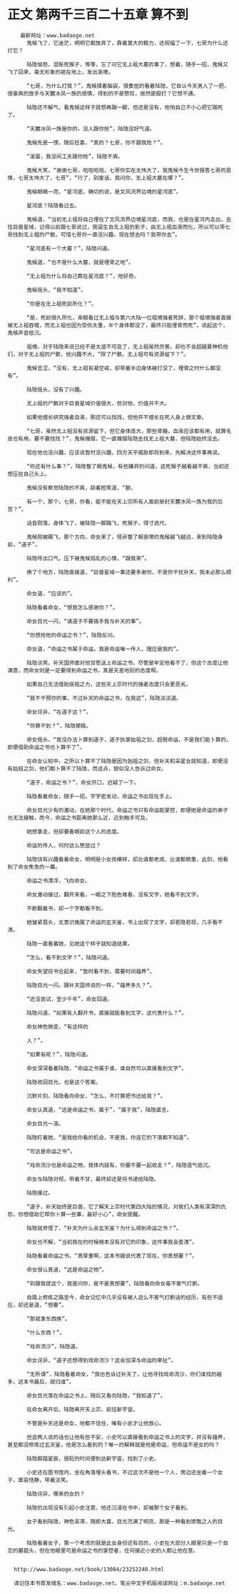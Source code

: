 # 正文 第两千三百二十五章 算不到
        最新网址：www.badaoge.net
          鬼候飞了，它迷茫，明明它都放弃了，靠着莫大的毅力，还祝福了一下，七哥为什么还打它？
      
          陆隐恼怒，混账死猴子，等等，忘了问它无上祖大墓的事了，想着，随手一招，鬼候又飞了回来，毫无形象的砸在地上，发出哀嚎。
      
          “七哥，为什么打我？”，鬼候揉着脑袋，很委屈的看着陆隐，它自认今天男人了一把，很豪爽的放手与天麓冰凤一族的感情，得到的不是赞叹，居然是殴打？它想不通。
      
          陆隐还不解气，看鬼候这样子就想再踹一脚，但还是没有，他怕自己不小心把它踹死了。
      
          “天麓冰凤一族是你的，没人跟你抢”，陆隐没好气道。
      
          鬼候先是一愣，随后狂喜，“真的？七哥，你不跟我抢？”。
      
          “滚蛋，我没闲工夫跟你抢”，陆隐不爽。
      
          鬼候大笑，“谢谢七哥，哈哈哈哈，七哥你实在太伟大了，我鬼候今生今世报答七哥的恩情，七哥太伟大了，七哥”，“行了，别废话，我问你，无上祖大墓在哪？”。
      
          鬼候眼睛一亮，“星河底，确切的说，是文风流界边境的星河底”。
      
          星河底？陆隐看过去。
      
          鬼候道，“当初无上祖将自己埋在了文风流界边境星河底，而我，也是在星河内走出，去往巨兽星域，记得以前跟七哥说过，我诞生自无上祖的影子，由无上祖血液而化，所以可以带七哥找到无上祖的尸骸，可惜七哥你一直没兴趣，现在想去吗？我带你去”。
      
          “星河底有一个大墓？”，陆隐问道。
      
          鬼候道，“也不是什么大墓，就是埋骨之地”。
      
          “无上祖为什么将自己葬在星河底？”，他好奇。
      
          鬼候摇头，“我不知道”。
      
          “你是在无上祖死前所化？”。
      
          “是，死前很久所化，亲眼看过无上祖与第六大陆一位祖境强者死拼，那个祖境强者直接被无上祖吞噬，而无上祖也因为受伤太重，半个身体都没了，最终只能埋骨而死”，说起这个，鬼候声音低沉。
      
          祖境，对于陆隐来说已经不是太遥不可及了，无上祖虽然厉害，却也不会超越夏神机他们，对于无上祖的尸骸，他兴趣不大，“除了尸骸，无上祖可有资源留下？”。
      
          鬼候苦涩，“没有，无上祖有凝空戒，却带着半边身体被打没了，埋骨之时什么都没有”。
      
          陆隐摇头，没有了兴趣。
      
          无上祖的尸骸对于巨兽星域价值很大，但对他，价值并不大。
      
          如果他擅长研究强者血液，那还可以找找，但他并不擅长在死人身上做文章。
      
          “七哥，虽然无上祖没有资源留下，但它身体庞大，那些骨骼，血液应该都有用，就算毛皮也有用，要不要找找？”，鬼候撺掇，它一直撺掇陆隐去找无上祖大墓，但陆隐始终没去。
      
          现在他也没兴趣，应该说暂时没兴趣，四方天平威胁即将到来，先解决这件事再说。
      
          “你还有什么事？”，陆隐瞥了眼鬼候，有些嫌弃的问道，这死猴子越看越不爽，当初还想压在自己头上。
      
          鬼候没有察觉陆隐的不爽，舔着脸笑道，“额，
      
          有一个，那个，七哥，你看，能不能在天上宗所有人面前册封天麓冰凤一族为我的后宫？”。
      
          话音刚落，身体飞了，被陆隐一脚踹飞，死猴子，得寸进尺。
      
          鬼候刚被踢飞，那个方向，命女来了，怪异瞥了眼哀嚎的鬼候越飞越远，来到陆隐身前，“道子”。
      
          陆隐呼出口气，压下被鬼候捣乱的心情，“跟我来”。
      
          换了个地方，陆隐直接道，“巨兽星域一事还要多谢你，不是你干扰补天，我未必那么顺利”。
      
          命女道，“应该的”。
      
          陆隐看着命女，“想我怎么感谢你？”。
      
          命女目光一闪，“请道子不要插手我与补天的事”。
      
          “你想抢他的命运之书？”，陆隐反问。
      
          命女道，“命运之书属于命运，我是命运唯一传人，理应是我的”。
      
          陆隐淡笑，补天国师面对他甘愿送上命运之书，尽管是牟定他看不了，但这个态度让他满意，而命女则是一定要得到命运之书，真是天差地别的态度啊。
      
          如果自己无法借助辰祖之力，这些天上宗时代的强者态度只会更恶劣。
      
          “我不干预你的事，不过补天的命运之书，在我这”，陆隐淡淡道。
      
          命女诧异，“在道子这？”。
      
          “你算不到？”，陆隐揶揄。
      
          命女摇头，“我没办法卜算到道子，道子执掌始祖之剑，超脱命运，不是我们能卜算的，即便借助命运之书也卜算不了”。
      
          在命女认知中，之所以卜算不了陆隐是因为始祖之剑，但补天和采星女就知道，即便没有始祖之剑，他们都卜算不了陆隐，而这点，貌似没人告诉过命女。
      
          “道子，命运之书？”，命女开口，迟疑了一下。
      
          陆隐看着命女，随手一招，宇字密发动，命运之书出现在手上。
      
          命女目光少有的激动，在她那个时代，命运之书只有命运能掌控，即便她是命运的弟子也无法接触，而今，命运之书距离她那么近，近到触手可及。
      
          她想拿走，但却要看眼前这个人的态度。
      
          命运的传人，何时这么憋屈过？
      
          陆隐饶有兴趣看着命女，明明是小女孩模样，却比谁都老成，比谁都稳重，此刻，他看到了命女焦急的一幕。
      
          命运之书漂浮，飞向命女。
      
          命女激动接过，翻开来看，一眼之下脸色难看，没有文字，她看不到文字。
      
          不断翻着书，却一个字都看不到。
      
          她皱紧眉头，无意识施展了命运的玄天鉴，书上出现了文字，却若隐若现，几乎看不清。
      
          陆隐一直看着她，见她这个样子就知道结果。
      
          “怎么，看不到文字？”，陆隐问道。
      
          命女失望将书合起来，“暂时看不到，需要时间蕴养”。
      
          陆隐目光一闪，跟补天国师说的一样，“蕴养多久？”。
      
          “还没尝试，至少千年”，命女回道。
      
          陆隐问道，“如果有人翻开书，直接就能看到文字，这代表什么？”。
      
          命女神色微变，“有这样的
      
          人？”。
      
          “如果有呢？”，陆隐问道。
      
          命女深深看着陆隐，“命运之书属于谁，谁自然可以直接看到文字”。
      
          陆隐收回目光，也是这个答案。
      
          沉默片刻，陆隐看向命女，“怎么，不打算把书还给我？”。
      
          命女认真道，“这是命运之书，属于”，“属于我”，陆隐直言。
      
          命女目光一凛。
      
          陆隐盯着她，“是我给你看的机会，不是我，你连它的下落都不知道”。
      
          “可这是命运之书”。
      
          “戏命流沙也是命运之物，我体内就有，你要不要一起收走？”，陆隐语气低沉。
      
          命女与陆隐对视，带着不甘，最终却还是将书递给陆隐。
      
          陆隐接过。
      
          “道子，补天始终是巨兽，它了解天上宗时代第四大陆的情况，对我们人类有深深的仇怨，你想借助它帮你卜算一些事，最好小心”，命女提醒。
      
          陆隐就奇怪了，“补天为什么会玄天鉴？为什么得到命运之书？”。
      
          命女也不解，“当初我在的时候根本没有对它的印象，这件事我会查清”。
      
          陆隐看着命运之书，“真厚重啊，这本书据说代表了现在，你真想要？”。
      
          命女很认真道，“这是命运之物”。
      
          “别跟我提这个，我是问你，是不是真想要”，陆隐看向命女毫不客气打断。
      
          自踏上修炼之路至今，命女记忆中几乎没有被人这么不客气打断话的经历，有些不适应，却还是道，“想要”。
      
          “那就拿东西换”。
      
          “什么东西？”。
      
          “戏命流沙”，陆隐道。
      
          命女诧异，“道子还想得到戏命流沙？这会加深与命运的牵扯”。
      
          “无所谓”，陆隐看着命女，“我也告诉过补天了，让他寻找戏命流沙，你们谁找的越多，这本书最后，就归谁”。
      
          命女目光落在命运之书上，随后又看向陆隐，“我知道了”。
      
          在命女离开后，陆隐离开天上宗，前往新宇宙。
      
          不管是补天还是命女，他都不信任，唯有小史才让他放心。
      
          但这两人说的话也让他有些不安，小史可以直接看到命运之书上的文字，并没有蕴养，甚至都没修炼过玄天鉴，他是怎么看到的？唯一的解释就是他是命运，但命运不是女的吗？
      
          陆隐脚踏星辰，很短的时间便到达新宇宙，找到了小史。
      
          小史还在图书馆内，坐在角落埋头看书，不过这次不是他一个人，旁边还坐着一个女子，面容恬静，带着淡笑。
      
          陆隐诧异，哪来的女的？
      
          陆隐的出现没有引起小史注意，他还沉浸在书中，却被那个女子看到。
      
          女子看到陆隐，神色呆滞，随即大喜，目光充满了明亮，那是一种看到崇敬之人的目光。
      
          陆隐看着女子，第一个考虑的就是此女身份还有目的，小史在大部分人眼里只是一个自恋的蘑菇头，但在他眼里可是命运之书的掌控者，任何接近小史的人都让他在意。
      
      
      http://www.badaoge.net/book/13084/23252240.html
      
      请记住本书首发域名：www.badaoge.net。笔尖中文手机版阅读网址：m.badaoge.net